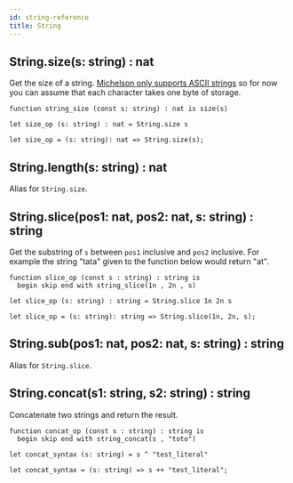 ```yaml
---
id: string-reference
title: String
---
```


## String.size(s: string) : nat

Get the size of a string. [Michelson only supports ASCII strings](http://tezos.gitlab.io/whitedoc/michelson.html#constants) 
so for now you can assume that each character takes one byte of storage.

<!--DOCUSAURUS_CODE_TABS-->

<!--PascaLIGO-->
```pascaligo
function string_size (const s: string) : nat is size(s)
```

<!--CameLIGO-->
```cameligo
let size_op (s: string) : nat = String.size s
```

<!--ReasonLIGO-->
```reasonligo
let size_op = (s: string): nat => String.size(s);
```

<!--END_DOCUSAURUS_CODE_TABS-->

## String.length(s: string) : nat

Alias for `String.size`.

## String.slice(pos1: nat, pos2: nat, s: string) : string

Get the substring of `s` between `pos1` inclusive and `pos2` inclusive. For example
the string "tata" given to the function below would return "at".

<!--DOCUSAURUS_CODE_TABS-->
<!--PascaLIGO-->
```pascaligo
function slice_op (const s : string) : string is
  begin skip end with string_slice(1n , 2n , s)
```
<!--CameLIGO-->
```cameligo
let slice_op (s: string) : string = String.slice 1n 2n s
```
<!--ReasonLIGO-->
```reasonligo
let slice_op = (s: string): string => String.slice(1n, 2n, s);
```
<!--END_DOCUSAURUS_CODE_TABS-->

## String.sub(pos1: nat, pos2: nat, s: string) : string

Alias for `String.slice`.

## String.concat(s1: string, s2: string) : string

Concatenate two strings and return the result.

<!--DOCUSAURUS_CODE_TABS-->

<!--PascaLIGO-->
```pascaligo
function concat_op (const s : string) : string is
  begin skip end with string_concat(s , "toto")
```

<!--CameLIGO-->
```cameligo
let concat_syntax (s: string) = s ^ "test_literal"
```

<!--ReasonLIGO-->
```reasonligo
let concat_syntax = (s: string) => s ++ "test_literal";
```

<!--END_DOCUSAURUS_CODE_TABS-->
